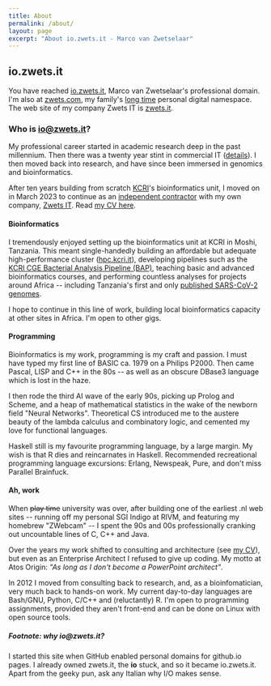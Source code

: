 ```yaml
---
title: About
permalink: /about/
layout: page
excerpt: "About io.zwets.it - Marco van Zwetselaar"
---
```


## io.zwets.it

You have reached [io.zwets.it](http://io.zwets.it/about), Marco van Zwetselaar's professional domain.
I'm also at [zwets.com](https://zwets.com), my family's [long time](http://web.archive.org/web/*/http://zwets.com/) personal digital namespace.
The web site of my company Zwets IT is [zwets.it](https://zwets.it).

### Who is io@zwets.it?

My professional career started in academic research deep in the past millennium.
Then there was a twenty year stint in commercial IT (<a href="https://www.linkedin.com/in/zwets">details</a>).
I then moved back into research, and have since been immersed in genomics and bioinformatics.

After ten years building from scratch [KCRI](https://www.kcri.ac.tz)'s bioinformatics unit,
I moved on in March 2023 to continue as an [independent contractor](http://io.zwets.it/2023/03/01/bioinformatician-without-borders)
with my own company, [Zwets IT](https://zwets.it).  Read [my CV here](cv.pdf).

#### Bioinformatics

I tremendously enjoyed setting up the bioinformatics unit at KCRI in Moshi, Tanzania.
This meant single-handedly building an affordable but adequate high-performance cluster ([hpc.kcri.it](http://hpc.kcri.it)),
developing pipelines such as the [KCRI CGE Bacterial Analysis Pipeline (BAP)](https://github.com/kcri-tz/kcri-cge-bap),
teaching basic and advanced bioinformatics courses, and performing countless analyses for projects around Africa -- including
Tanzania's first and only [published SARS-CoV-2 genomes](https://doi.org/10.3389/fmed.2022.1034682).

I hope to continue in this line of work, building local bioinformatics capacity at other sites in Africa.
I'm open to other gigs.

#### Programming

Bioinformatics is my work, programming is my craft and passion.  I must have typed my first line of BASIC ca. 1979
on a Philips P2000.  Then came Pascal, LISP and C++ in the 80s -- as well as an obscure DBase3 language which is lost
in the haze.

I then rode the third AI wave of the early 90s, picking up Prolog and Scheme, and a heap of mathematical statistics in
the wake of the newborn field "Neural Networks".  Theoretical CS introduced me to the austere beauty of the lambda
calculus and combinatory logic, and cemented my love for functional languages.

Haskell still is my favourite programming language, by a large margin.  My wish is that R dies and reincarnates
in Haskell.  Recommended recreational programming language excursions: Erlang, Newspeak, Pure, and don't miss
Parallel Brainfuck.

#### Ah, work

When ~~play time~~ university was over, after building one of the earliest .nl web sites -- running off
my personal SGI Indigo at RIVM, and featuring my homebrew "ZWebcam" -- I spent the 90s and 00s professionally
cranking out uncountable lines of C, C++ and Java.

Over the years my work shifted to consulting and architecture (see [my CV](cv.pdf)), but even as an Enterprise Architect
I refused to give up coding.  My motto at Atos Origin: _"As long as I don't become a PowerPoint architect"_.

In 2012 I moved from consulting back to research, and, as a bioinfomatician, very much back to hands-on work.
My current day-to-day languages are Bash/GNU, Python, C/C++ and (reluctantly) R.  I'm open to programming assignments,
provided they aren't front-end and can be done on Linux with open source tools.

##### Footnote: why **io**@zwets.it?

I started this site when GitHub enabled personal domains for github.io pages.  I already owned zwets.it,
the <strong>io</strong> stuck, and so it became io.zwets.it.  Apart from the geeky pun, ask any Italian
why I/O makes sense.

